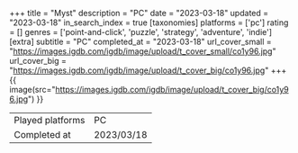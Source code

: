 +++
title = "Myst"
description = "PC"
date = "2023-03-18"
updated = "2023-03-18"
in_search_index = true
[taxonomies]
platforms = ['pc']
rating = []
genres = ['point-and-click', 'puzzle', 'strategy', 'adventure', 'indie']
[extra]
subtitle = "PC"
completed_at = "2023-03-18"
url_cover_small = "https://images.igdb.com/igdb/image/upload/t_cover_small/co1y96.jpg"
url_cover_big = "https://images.igdb.com/igdb/image/upload/t_cover_big/co1y96.jpg"
+++
{{ image(src="https://images.igdb.com/igdb/image/upload/t_cover_big/co1y96.jpg") }}

|              |            |
| ------------ | ---------- |
| Played platforms    | PC |
| Completed at | 2023/03/18 |


